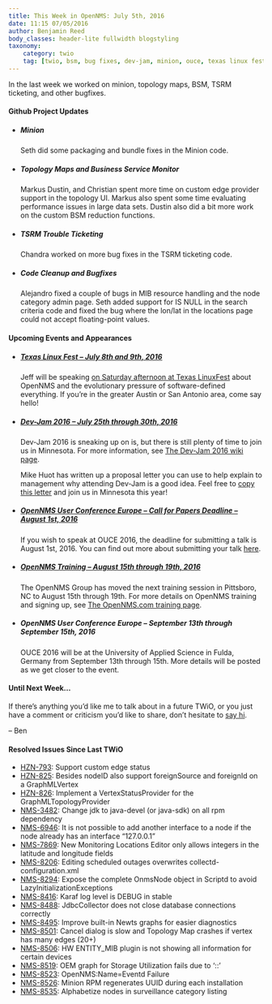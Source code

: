 ```yaml
---
title: This Week in OpenNMS: July 5th, 2016
date: 11:15 07/05/2016
author: Benjamin Reed
body_classes: header-lite fullwidth blogstyling
taxonomy:
    category: twio
    tag: [twio, bsm, bug fixes, dev-jam, minion, ouce, texas linux fest, tlf, topology maps, training, trouble ticketing, tsrm]
---
```


<p>In the last week we worked on minion, topology maps, BSM, TSRM ticketing, and other bugfixes.</p>
<h4>Github Project Updates</h4>
<ul>
<li>
<h5>Minion</h5>
<p>Seth did some packaging and bundle fixes in the Minion code.</p>
</li>
<li>
<h5>Topology Maps and Business Service Monitor</h5>
<p>Markus Dustin, and Christian spent more time on custom edge provider support in the topology UI.  Markus also spent some time evaluating performance issues in large data sets.  Dustin also did a bit more work on the custom BSM reduction functions.</p>
</li>
<li>
<h5>TSRM Trouble Ticketing</h5>
<p>Chandra worked on more bug fixes in the TSRM ticketing code.</p>
</li>
<li>
<h5>Code Cleanup and Bugfixes</h5>
<p>Alejandro fixed a couple of bugs in MIB resource handling and the node category admin page.  Seth added support for IS NULL in the search criteria code and fixed the bug where the lon/lat in the locations page could not accept floating-point values.</p>
</li>
</ul>
<h4>Upcoming Events and Appearances</h4>
<ul>
<li>
<h5><a href="http://2016.texaslinuxfest.org/content/schedule" onclick="_gaq.push(['_trackEvent', 'outbound-article', 'http://2016.texaslinuxfest.org/content/schedule', 'Texas Linux Fest &#8211; July 8th and 9th, 2016']);" >Texas Linux Fest &#8211; July 8th and 9th, 2016</a></h5>
<p>Jeff will be speaking <a href="http://2016.texaslinuxfest.org/content/schedule" onclick="_gaq.push(['_trackEvent', 'outbound-article', 'http://2016.texaslinuxfest.org/content/schedule', 'on Saturday afternoon at Texas LinuxFest']);" >on Saturday afternoon at Texas LinuxFest</a> about OpenNMS and the evolutionary pressure of software-defined everything. If you&#8217;re in the greater Austin or San Antonio area, come say hello!</p>
</li>
<li>
<h5><a href="https://www.opennms.org/wiki/Dev-Jam_2016">Dev-Jam 2016 &#8211; July 25th through 30th, 2016</a></h5>
<p>Dev-Jam 2016 is sneaking up on is, but there is still plenty of time to join us in Minnesota.  For more information, see <a href="https://www.opennms.org/wiki/Dev-Jam_2016">The Dev-Jam 2016 wiki page</a>.</p>
<p>Mike Huot has written up a proposal letter you can use to help explain to management why attending Dev-Jam is a good idea.  Feel free to <a href="https://docs.google.com/document/d/1VerZYe5LwMT_1j5ISAsNU9-ZGcwY_zdA_4DODNlBpYg/edit?usp=sharing" onclick="_gaq.push(['_trackEvent', 'outbound-article', 'https://docs.google.com/document/d/1VerZYe5LwMT_1j5ISAsNU9-ZGcwY_zdA_4DODNlBpYg/edit?usp=sharing', 'copy this letter']);" >copy this letter</a> and join us in Minnesota this year!</p>
</li>
<li>
<h5><a href="http://www.opennms.eu/2016/06/call-for-papers-ouce-2016/" onclick="_gaq.push(['_trackEvent', 'outbound-article', 'http://www.opennms.eu/2016/06/call-for-papers-ouce-2016/', 'OpenNMS User Conference Europe &#8211; Call for Papers Deadline &#8211; August 1st, 2016']);" >OpenNMS User Conference Europe &#8211; Call for Papers Deadline &#8211; August 1st, 2016</a></h5>
<p>If you wish to speak at OUCE 2016, the deadline for submitting a talk is August 1st, 2016.  You can find out more about submitting your talk <a href="http://www.opennms.eu/2016/06/call-for-papers-ouce-2016/" onclick="_gaq.push(['_trackEvent', 'outbound-article', 'http://www.opennms.eu/2016/06/call-for-papers-ouce-2016/', 'here']);" >here</a>.</p>
</li>
<li>
<h5><a href="http://www.opennms.com/training" onclick="_gaq.push(['_trackEvent', 'outbound-article', 'http://www.opennms.com/training', 'OpenNMS Training &#8211; August 15th through 19th, 2016']);" >OpenNMS Training &#8211; August 15th through 19th, 2016</a></h5>
<p>The OpenNMS Group has moved the next training session in Pittsboro, NC to August 15th through 19th.  For more details on OpenNMS training and signing up, see <a href="http://www.opennms.com/training/" onclick="_gaq.push(['_trackEvent', 'outbound-article', 'http://www.opennms.com/training/', 'The OpenNMS.com training page']);" >The OpenNMS.com training page</a>.</p>
</li>
<li>
<h5>OpenNMS User Conference Europe &#8211; September 13th through September 15th, 2016</h5>
<p>OUCE 2016 will be at the University of Applied Science in Fulda, Germany from September 13th through 15th.  More details will be posted as we get closer to the event.</p>
</li>
</ul>
<h4>Until Next Week&#8230;</h4>
<p>If there’s anything you’d like me to talk about in a future TWiO, or you just have a comment or criticism you’d like to share, don’t hesitate to <a href="mailto:twio@opennms.org">say hi</a>.</p>
<p>&#8211; Ben</p>
<h4>Resolved Issues Since Last TWiO</h4>
<ul>
<li><a href="http://issues.opennms.org/browse/HZN-793">HZN-793</a>: Support custom edge status</li>
<li><a href="http://issues.opennms.org/browse/HZN-825">HZN-825</a>: Besides nodeID also support foreignSource and foreignId on a GraphMLVertex</li>
<li><a href="http://issues.opennms.org/browse/HZN-826">HZN-826</a>: Implement a VertexStatusProvider for the GraphMLTopologyProvider</li>
<li><a href="http://issues.opennms.org/browse/NMS-3482">NMS-3482</a>: Change jdk to java-devel (or java-sdk) on all rpm dependency</li>
<li><a href="http://issues.opennms.org/browse/NMS-6946">NMS-6946</a>: It is not possible to add another interface to a node if the node already has an interface &#8220;127.0.0.1&#8221;</li>
<li><a href="http://issues.opennms.org/browse/NMS-7869">NMS-7869</a>: New Monitoring Locations Editor only allows integers in the latitude and longitude fields</li>
<li><a href="http://issues.opennms.org/browse/NMS-8206">NMS-8206</a>: Editing scheduled outages overwrites collectd-configuration.xml</li>
<li><a href="http://issues.opennms.org/browse/NMS-8294">NMS-8294</a>: Expose the complete OnmsNode object in Scriptd to avoid LazyInitializationExceptions</li>
<li><a href="http://issues.opennms.org/browse/NMS-8416">NMS-8416</a>: Karaf log level is DEBUG in stable</li>
<li><a href="http://issues.opennms.org/browse/NMS-8488">NMS-8488</a>: JdbcCollector does not close database connections correctly</li>
<li><a href="http://issues.opennms.org/browse/NMS-8495">NMS-8495</a>: Improve built-in Newts graphs for easier diagnostics</li>
<li><a href="http://issues.opennms.org/browse/NMS-8501">NMS-8501</a>: Cancel dialog is slow and Topology Map crashes if vertex has many edges (20+)</li>
<li><a href="http://issues.opennms.org/browse/NMS-8506">NMS-8506</a>: HW ENTITY_MIB plugin is not showing all information for certain devices</li>
<li><a href="http://issues.opennms.org/browse/NMS-8519">NMS-8519</a>: OEM graph for Storage Utilization fails due to &#8216;::&#8217;</li>
<li><a href="http://issues.opennms.org/browse/NMS-8523">NMS-8523</a>: OpenNMS:Name=Eventd Failure</li>
<li><a href="http://issues.opennms.org/browse/NMS-8526">NMS-8526</a>: Minion RPM regenerates UUID during each installation</li>
<li><a href="http://issues.opennms.org/browse/NMS-8535">NMS-8535</a>: Alphabetize nodes in surveillance category listing</li>
</ul>
